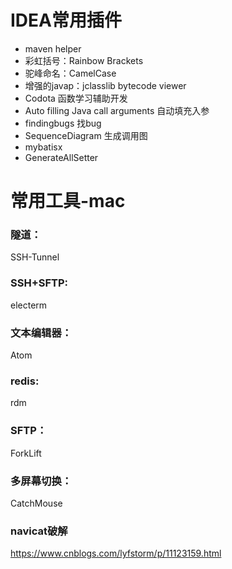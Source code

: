 # IDEA常用插件
- maven helper
- 彩虹括号：Rainbow Brackets
- 驼峰命名：CamelCase
- 增强的javap：jclasslib bytecode viewer
- Codota 函数学习辅助开发
- Auto filling Java call arguments 自动填充入参
- findingbugs 找bug
- SequenceDiagram 生成调用图
- mybatisx
- GenerateAllSetter

# 常用工具-mac

### 隧道：
  SSH-Tunnel
### SSH+SFTP:
  electerm
### 文本编辑器：
  Atom
### redis:
  rdm
### SFTP：
  ForkLift
### 多屏幕切换：
  CatchMouse
### navicat破解
  https://www.cnblogs.com/lyfstorm/p/11123159.html



